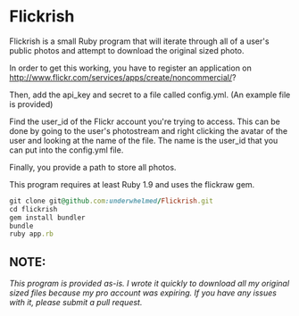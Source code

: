 # Flickrish

Flickrish is a small Ruby program that will iterate through all of a user's public photos and attempt to download the original sized photo.

In order to get this working, you have to register an application on http://www.flickr.com/services/apps/create/noncommercial/? 

Then, add the api_key and secret to a file called config.yml. (An example file is provided)

Find the user_id of the Flickr account you're trying to access.  This can be done by going to the user's photostream and right clicking the avatar of the user and looking at the name of the file.  The name is the user_id that you can put into the config.yml file.

Finally, you provide a path to store all photos.

This program requires at least Ruby 1.9 and uses the flickraw gem.

```ruby
git clone git@github.com:underwhelmed/Flickrish.git
cd flickrish
gem install bundler
bundle
ruby app.rb
```

## NOTE:

*This program is provided as-is. I wrote it quickly to download all my original sized files because my pro account was expiring. If you have any issues with it, please submit a pull request.*